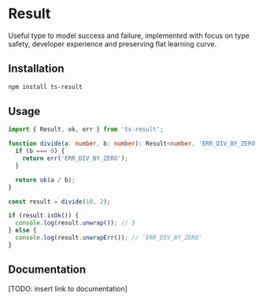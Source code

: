 # Result

Useful type to model success and failure, implemented with focus on type safety,
developer experience and preserving flat learning curve.

## Installation

```bash
npm install ts-result
```

## Usage

```typescript
import { Result, ok, err } from 'ts-result';

function divide(a: number, b: number): Result<number, 'ERR_DIV_BY_ZERO'> {
  if (b === 0) {
    return err('ERR_DIV_BY_ZERO');
  }

  return ok(a / b);
}

const result = divide(10, 2);

if (result.isOk()) {
  console.log(result.unwrap()); // 5
} else {
  console.log(result.unwrapErr()); // 'ERR_DIV_BY_ZERO'
}
```

## Documentation

[TODO: insert link to documentation]
